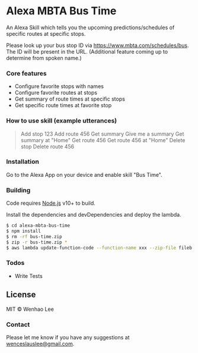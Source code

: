 # Alexa MBTA Bus Time

An Alexa Skill which tells you the upcoming predictions/schedules of specific routes at specific stops.

Please look up your bus stop ID via https://www.mbta.com/schedules/bus. The ID will be present in the URL. (Additional feature coming up to determine from spoken name.)

### Core features

  - Configure favorite stops with names
  - Configure favorite routes at stops
  - Get summary of route times at specific stops
  - Get specific route times at favorite stop

### How to use skill (example utterances)

> Add stop 123
> Add route 456
> Get summary
> Give me a summary
> Get summary at "Home"
> Get route 456
> Get route 456 at "Home"
> Delete stop
> Delete route 456

### Installation

Go to the Alexa App on your device and enable skill "Bus Time".

### Building

Code requires [Node.js](https://nodejs.org/) v10+ to build.

Install the dependencies and devDependencies and deploy the lambda.

```sh
$ cd alexa-mbta-bus-time
$ npm install
$ rm -rf bus-time.zip
$ zip -r bus-time.zip *
$ aws lambda update-function-code --function-name xxx --zip-file fileb://bus-time.zip
```

### Todos

 - Write Tests

License
----

MIT © Wenhao Lee

### Contact

Please let me know if you have any suggestions at wenceslauslee@gmail.com.
